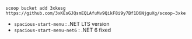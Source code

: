 
```
scoop bucket add 3xkesg https://github.com/3xKEsGJQsmEQLAfuMv9QikF8i9y7Bf1D6NjguXg/scoop-3xke
```

- `spacious-start-menu` : .NET LTS version
- `spacious-start-menu-net6` : .NET 6 fixed
